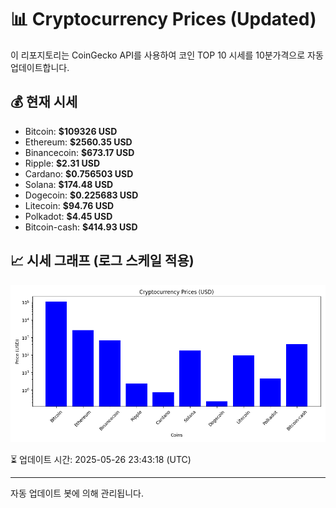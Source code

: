 
# 📊 Cryptocurrency Prices (Updated)

이 리포지토리는 CoinGecko API를 사용하여 코인 TOP 10 시세를 10분가격으로 자동 업데이트합니다.

## 💰 현재 시세
- Bitcoin: **$109326 USD**
- Ethereum: **$2560.35 USD**
- Binancecoin: **$673.17 USD**
- Ripple: **$2.31 USD**
- Cardano: **$0.756503 USD**
- Solana: **$174.48 USD**
- Dogecoin: **$0.225683 USD**
- Litecoin: **$94.76 USD**
- Polkadot: **$4.45 USD**
- Bitcoin-cash: **$414.93 USD**

## 📈 시세 그래프 (로그 스케일 적용)
![Crypto Prices](crypto_prices.png)

⏳ 업데이트 시간: 2025-05-26 23:43:18 (UTC)

---
자동 업데이트 봇에 의해 관리됩니다.
